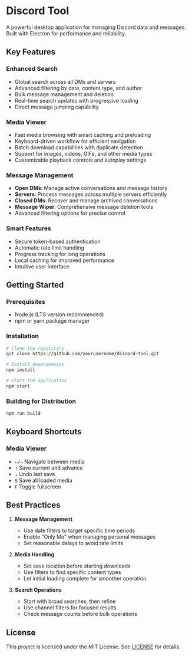 # Discord Tool

A powerful desktop application for managing Discord data and messages. Built with Electron for performance and reliability.

## Key Features

### Enhanced Search
- Global search across all DMs and servers
- Advanced filtering by date, content type, and author
- Bulk message management and deletion
- Real-time search updates with progressive loading
- Direct message jumping capability

### Media Viewer
- Fast media browsing with smart caching and preloading
- Keyboard-driven workflow for efficient navigation
- Batch download capabilities with duplicate detection
- Support for images, videos, GIFs, and other media types
- Customizable playback controls and autoplay settings

### Message Management
- **Open DMs**: Manage active conversations and message history
- **Servers**: Process messages across multiple servers efficiently
- **Closed DMs**: Recover and manage archived conversations
- **Message Wiper**: Comprehensive message deletion tools
- Advanced filtering options for precise control

### Smart Features
- Secure token-based authentication
- Automatic rate limit handling
- Progress tracking for long operations
- Local caching for improved performance
- Intuitive user interface

## Getting Started

### Prerequisites
- Node.js (LTS version recommended)
- npm or yarn package manager

### Installation

```bash
# Clone the repository
git clone https://github.com/yourusername/discord-tool.git

# Install dependencies
npm install

# Start the application
npm start
```

### Building for Distribution
```bash
npm run build
```

## Keyboard Shortcuts

### Media Viewer
- `←/→` Navigate between media
- `↑` Save current and advance
- `↓` Undo last save
- `S` Save all loaded media
- `F` Toggle fullscreen

## Best Practices

1. **Message Management**
   - Use date filters to target specific time periods
   - Enable "Only Me" when managing personal messages
   - Set reasonable delays to avoid rate limits

2. **Media Handling**
   - Set save location before starting downloads
   - Use filters to find specific content types
   - Let initial loading complete for smoother operation

3. **Search Operations**
   - Start with broad searches, then refine
   - Use channel filters for focused results
   - Check message counts before bulk operations

## License

This project is licensed under the MIT License. See [LICENSE](LICENSE) for details.